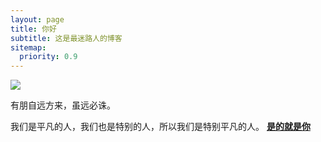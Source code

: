 ```yaml
---
layout: page
title: 你好
subtitle: 这是最迷路人的博客
sitemap:
  priority: 0.9
---
```

</header>
<img src="{{ '/assets/img/pudhina.jpg' | prepend: site.baseurl }}" id="about-img">

<div id="describe-text">
	<p>有朋自远方来，虽远必诛。</p>
	<p>我们是平凡的人，我们也是特别的人，所以我们是特别平凡的人。 <strong> <a href="https://github.com/knhash/Pudhina"> 是的就是你</a> </strong></p>
</div>